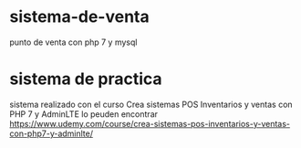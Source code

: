 # sistema-de-venta
punto de venta con php 7 y mysql
# sistema de practica
sistema realizado con el curso Crea sistemas POS Inventarios y ventas con PHP 7 y AdminLTE
lo peuden encontrar https://www.udemy.com/course/crea-sistemas-pos-inventarios-y-ventas-con-php7-y-adminlte/

